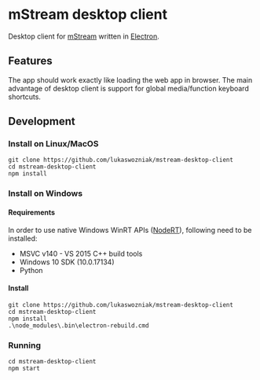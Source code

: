 # mStream desktop client
Desktop client for [mStream](https://github.com/IrosTheBeggar/mStream) written in [Electron](https://github.com/electron/electron).

## Features
The app should work exactly like loading the web app in browser. The main advantage of desktop client is support for global media/function keyboard shortcuts.

## Development

### Install on Linux/MacOS

```
git clone https://github.com/lukaswozniak/mstream-desktop-client
cd mstream-desktop-client
npm install
```

### Install on Windows

#### Requirements
In order to use native Windows WinRT APIs ([NodeRT](https://github.com/NodeRT/NodeRT)), following need to be installed:
* MSVC v140 - VS 2015 C++ build tools
* Windows 10 SDK (10.0.17134)
* Python

#### Install
```
git clone https://github.com/lukaswozniak/mstream-desktop-client
cd mstream-desktop-client
npm install
.\node_modules\.bin\electron-rebuild.cmd
```

### Running
```
cd mstream-desktop-client
npm start
```
